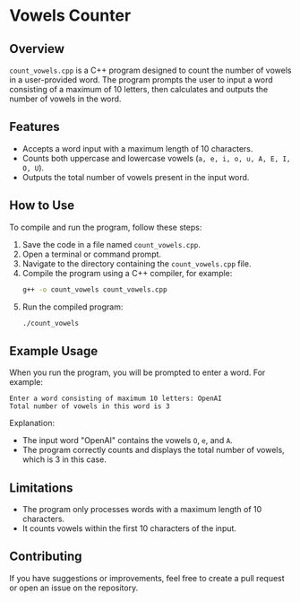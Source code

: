 # Vowels Counter

## Overview

`count_vowels.cpp` is a C++ program designed to count the number of vowels in a user-provided word. The program prompts the user to input a word consisting of a maximum of 10 letters, then calculates and outputs the number of vowels in the word.

## Features

- Accepts a word input with a maximum length of 10 characters.
- Counts both uppercase and lowercase vowels (`a, e, i, o, u, A, E, I, O, U`).
- Outputs the total number of vowels present in the input word.

## How to Use

To compile and run the program, follow these steps:

1. Save the code in a file named `count_vowels.cpp`.
2. Open a terminal or command prompt.
3. Navigate to the directory containing the `count_vowels.cpp` file.
4. Compile the program using a C++ compiler, for example:
   ```sh
   g++ -o count_vowels count_vowels.cpp
   ```
5. Run the compiled program:
   ```sh
   ./count_vowels
   ```

## Example Usage

When you run the program, you will be prompted to enter a word. For example:

```
Enter a word consisting of maximum 10 letters: OpenAI
Total number of vowels in this word is 3
```

Explanation:
- The input word "OpenAI" contains the vowels `O`, `e`, and `A`.
- The program correctly counts and displays the total number of vowels, which is 3 in this case.

## Limitations

- The program only processes words with a maximum length of 10 characters.
- It counts vowels within the first 10 characters of the input.

## Contributing

If you have suggestions or improvements, feel free to create a pull request or open an issue on the repository.
